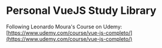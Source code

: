 # Personal VueJS Study Library

Following Leonardo Moura's Course on Udemy: [https://www.udemy.com/course/vue-js-completo/](https://www.udemy.com/course/vue-js-completo/)
